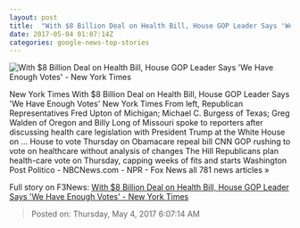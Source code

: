 ```yaml
---
layout: post
title:  "With $8 Billion Deal on Health Bill, House GOP Leader Says 'We Have Enough Votes' - New York Times"
date: 2017-05-04 01:07:14Z
categories: google-news-top-stories
---
```


![With $8 Billion Deal on Health Bill, House GOP Leader Says 'We Have Enough Votes' - New York Times](https://static01.nyt.com/images/2017/05/04/us/04health2/04health2-facebookJumbo.jpg)

New York Times With $8 Billion Deal on Health Bill, House GOP Leader Says 'We Have Enough Votes' New York Times From left, Republican Representatives Fred Upton of Michigan; Michael C. Burgess of Texas; Greg Walden of Oregon and Billy Long of Missouri spoke to reporters after discussing health care legislation with President Trump at the White House on ... House to vote Thursday on Obamacare repeal bill CNN GOP rushing to vote on healthcare without analysis of changes The Hill Republicans plan health-care vote on Thursday, capping weeks of fits and starts Washington Post Politico - NBCNews.com - NPR - Fox News all 781 news articles »


Full story on F3News: [With $8 Billion Deal on Health Bill, House GOP Leader Says 'We Have Enough Votes' - New York Times](http://www.f3nws.com/n/xFzTAD)

> Posted on: Thursday, May 4, 2017 6:07:14 AM
